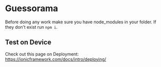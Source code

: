 # Guessorama

Before doing any work make sure you have node_modules in your folder. If they don't exist run ```npm i```. 

## Test on Device
Check out this page on Deployment: https://ionicframework.com/docs/intro/deploying/
